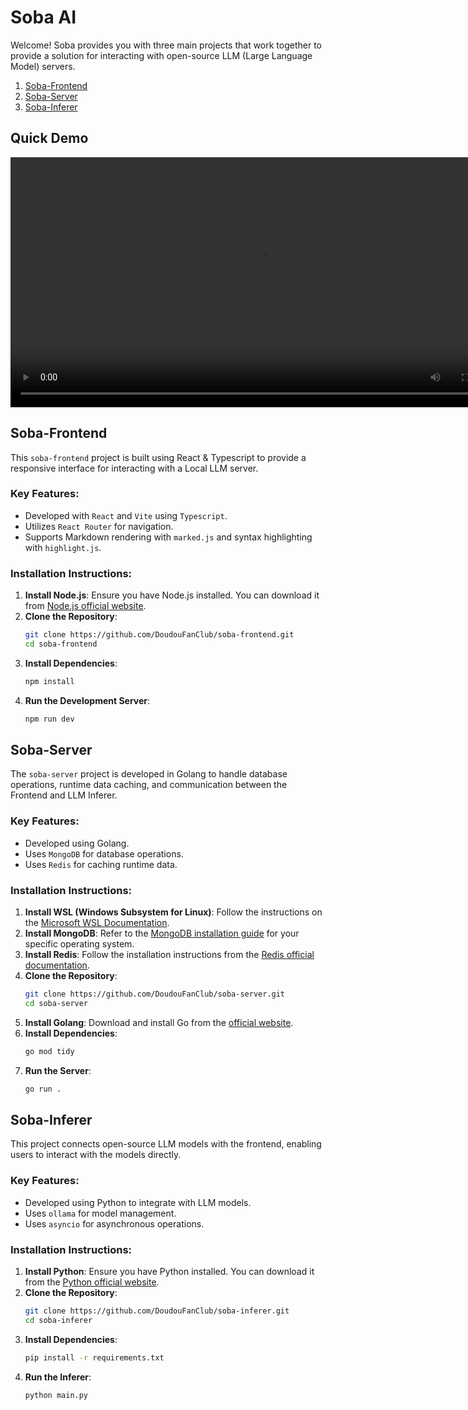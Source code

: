 # Soba AI

Welcome! Soba provides you with three main projects that work together to provide a solution for interacting with open-source LLM (Large Language Model) servers.

1. [Soba-Frontend](#soba-frontend)
2. [Soba-Server](#soba-server)
3. [Soba-Inferer](#soba-inferer)

## Quick Demo

<video src="https://github.com/DoudouFanClub/.github/assets/57226077/32939b25-dc91-4e3c-ba95-b86c05128b9f" width="800" height="400" controls></video>

## Soba-Frontend

This `soba-frontend` project is built using React & Typescript to provide a responsive interface for interacting with a Local LLM server.

### Key Features:

- Developed with `React` and `Vite` using `Typescript`.
- Utilizes `React Router` for navigation.
- Supports Markdown rendering with `marked.js` and syntax highlighting with `highlight.js`.

### Installation Instructions:

1. **Install Node.js**: Ensure you have Node.js installed. You can download it from [Node.js official website](https://nodejs.org/).
2. **Clone the Repository**:
   ```bash
   git clone https://github.com/DoudouFanClub/soba-frontend.git
   cd soba-frontend
   ```
3. **Install Dependencies**:
   ```bash
   npm install
   ```
4. **Run the Development Server**:
   ```bash
   npm run dev
   ```

## Soba-Server

The `soba-server` project is developed in Golang to handle database operations, runtime data caching, and communication between the Frontend and LLM Inferer.

### Key Features:

- Developed using Golang.
- Uses `MongoDB` for database operations.
- Uses `Redis` for caching runtime data.

### Installation Instructions:

1. **Install WSL (Windows Subsystem for Linux)**: Follow the instructions on the [Microsoft WSL Documentation](https://docs.microsoft.com/en-us/windows/wsl/install).
2. **Install MongoDB**: Refer to the [MongoDB installation guide](https://docs.mongodb.com/manual/installation/) for your specific operating system.
3. **Install Redis**: Follow the installation instructions from the [Redis official documentation](https://redis.io/download).
4. **Clone the Repository**:
   ```bash
   git clone https://github.com/DoudouFanClub/soba-server.git
   cd soba-server
   ```
5. **Install Golang**: Download and install Go from the [official website](https://golang.org/dl/).
6. **Install Dependencies**:
   ```bash
   go mod tidy
   ```
7. **Run the Server**:
   ```bash
   go run .
   ```

## Soba-Inferer

This project connects open-source LLM models with the frontend, enabling users to interact with the models directly.

### Key Features:

- Developed using Python to integrate with LLM models.
- Uses `ollama` for model management.
- Uses `asyncio` for asynchronous operations.

### Installation Instructions:

1. **Install Python**: Ensure you have Python installed. You can download it from the [Python official website](https://www.python.org/).
2. **Clone the Repository**:
   ```bash
   git clone https://github.com/DoudouFanClub/soba-inferer.git
   cd soba-inferer
   ```
3. **Install Dependencies**:
   ```bash
   pip install -r requirements.txt
   ```
4. **Run the Inferer**:
   ```bash
   python main.py
   ```
